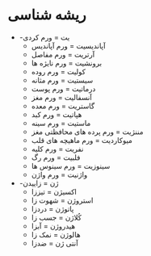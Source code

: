 ﻿<h1>ریشه شناسی</h1>

<ul>
    <li>
        -یت = ورم کردی
        <ul>
            <li>آپاندیسیت = ورم آپاندیس</li>
            <li>آرتریت = ورم مفاصل</li>
            <li>برونشیت = ورم نایژه ها</li>
            <li>کولیت = ورم روده</li>
            <li>سیستیت = ورم مثانه</li>
            <li>درماتیت = ورم پوست</li>
            <li>آنسفالیت = ورم مغز</li>
            <li>گاستریت = ورم معده</li>
            <li>هپاتیت = ورم کبد</li>
            <li>ماستیت = ورم سینه</li>
            <li>مننژیت = ورم پرده های محافظتی مغز</li>
            <li>میوکاردیت = ورم ماهیچه های قلب</li>
            <li>نفریت = ورم کلیه</li>
            <li>فلبیت = ورم رگ</li>
            <li>سینوزیت = ورم سینوس ها</li>
            <li>واژنیت = ورم واژن</li>
        </ul>
    </li>
    <li>
        -ژن = زاییدن
        <ul>
            <li>اکسیژن = تیززا</li>
            <li>استروژن = شهوت زا</li>
            <li>پاتوژن = دردزا</li>
            <li>کُلاژن = جسب زا</li>
            <li>هیدروژن = آبزا</li>
            <li>هالوژن = نمک زا</li>
            <li>آنتی ژن = ضدزا</li>
        </ul>
    </li>
</ul>
